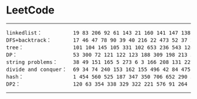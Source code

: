 # LeetCode
_ _ _
<pre>linkedlist：          19 83 206 92 61 143 21 160 141 147 138 142 148 146              due: 4/19  
DFS+backtrack：       17 46 47 78 90 39 40 216 22 473 52 37 282 301                   due: 4/26  
tree：                101 104 145 105 331 102 653 236 543 124 87 117 99 337           due: 5/3  
DP：                  53 300 72 121 122 123 188 309 198 213 312 96 140 10             due: 5/10 
string problems：     38 49 151 165 5 273 6 3 166 208 131 227 30 214                  due: 5/17  
divide and conquer：  69 34 74 240 153 162 155 496 42 84 475 4 239 456                due: 5/24  
hash：                1 454 560 525 187 347 350 706 652 290 554 149 355 128           due: 5/31  
DP2：                 120 63 354 338 329 322 221 576 91 264 115 132 526 486           due: 6/7</pre>
- - -
